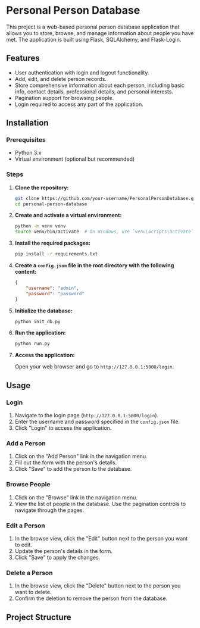 # Personal Person Database

This project is a web-based personal person database application that allows you to store, browse, and manage information about people you have met. The application is built using Flask, SQLAlchemy, and Flask-Login.

## Features

- User authentication with login and logout functionality.
- Add, edit, and delete person records.
- Store comprehensive information about each person, including basic info, contact details, professional details, and personal interests.
- Pagination support for browsing people.
- Login required to access any part of the application.

## Installation

### Prerequisites

- Python 3.x
- Virtual environment (optional but recommended)

### Steps

1. **Clone the repository:**

    ```sh
    git clone https://github.com/your-username/PersonalPersonDatabase.git
    cd personal-person-database
    ```

2. **Create and activate a virtual environment:**

    ```sh
    python -m venv venv
    source venv/bin/activate  # On Windows, use `venv\Scripts\activate`
    ```

3. **Install the required packages:**

    ```sh
    pip install -r requirements.txt
    ```

4. **Create a `config.json` file in the root directory with the following content:**

    ```json
    {
        "username": "admin",
        "password": "password"
    }
    ```

5. **Initialize the database:**

    ```sh
    python init_db.py
    ```

6. **Run the application:**

    ```sh
    python run.py
    ```

7. **Access the application:**

    Open your web browser and go to `http://127.0.0.1:5000/login`.

## Usage

### Login

1. Navigate to the login page (`http://127.0.0.1:5000/login`).
2. Enter the username and password specified in the `config.json` file.
3. Click "Login" to access the application.

### Add a Person

1. Click on the "Add Person" link in the navigation menu.
2. Fill out the form with the person's details.
3. Click "Save" to add the person to the database.

### Browse People

1. Click on the "Browse" link in the navigation menu.
2. View the list of people in the database. Use the pagination controls to navigate through the pages.

### Edit a Person

1. In the browse view, click the "Edit" button next to the person you want to edit.
2. Update the person's details in the form.
3. Click "Save" to apply the changes.

### Delete a Person

1. In the browse view, click the "Delete" button next to the person you want to delete.
2. Confirm the deletion to remove the person from the database.

## Project Structure

